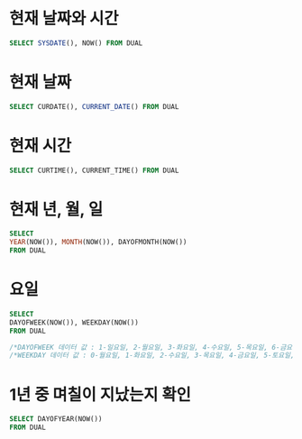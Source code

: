 # 현재 날짜와 시간
```sql
SELECT SYSDATE(), NOW() FROM DUAL
```

# 현재 날짜
```sql
SELECT CURDATE(), CURRENT_DATE() FROM DUAL
```

# 현재 시간
```sql
SELECT CURTIME(), CURRENT_TIME() FROM DUAL
```

# 현재 년, 월, 일
```sql
SELECT
YEAR(NOW()), MONTH(NOW()), DAYOFMONTH(NOW())
FROM DUAL
```

# 요일
```sql
SELECT
DAYOFWEEK(NOW()), WEEKDAY(NOW())
FROM DUAL

/*DAYOFWEEK 데이터 값 : 1-일요일, 2-월요일, 3-화요일, 4-수요일, 5-목요일, 6-금요일, 7-토요일*/
/*WEEKDAY 데이터 값 : 0-월요일, 1-화요일, 2-수요일, 3-목요일, 4-금요일, 5-토요일, 6-일요일*/
```

# 1년 중 며칠이 지났는지 확인
```sql
SELECT DAYOFYEAR(NOW())
FROM DUAL
```